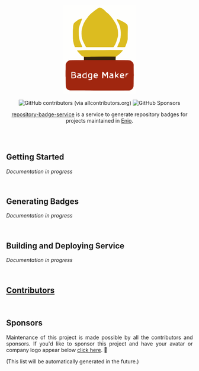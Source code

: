 <br>

<p align="center">
  <img width="197" src="https://github.com/enio-ireland/enio/blob/develop/images/badge-maker.png?raw=true">
</p>

<p align="center">
  <img alt="GitHub contributors (via allcontributors.org)" src="https://img.shields.io/github/all-contributors/enio-ireland/enio/develop?color=%23&style=flat-square">
  <img alt="GitHub Sponsors" src="https://img.shields.io/github/sponsors/enio-ireland?style=flat-square">
</p>

<p align="center">
  <a href="https://github.com/enio-ireland/enio/tree/develop/packages/repository-badge-service">repository-badge-service</a> is a service to generate repository badges for projects maintained in <a href="https://github.com/enio-ireland/enio">Enio</a>.
</p>

<br>
<br>

## Getting Started

_Documentation in progress_

<br>

## Generating Badges

_Documentation in progress_

<br>

## Building and Deploying Service

_Documentation in progress_

<br>

## [Contributors](https://github.com/enio-ireland/enio/blob/develop/CONTRIBUTORS.md)

<br>

## Sponsors

<p style="text-align: justify">
  Maintenance of this project is made possible by all the contributors and sponsors. If you'd like to sponsor this project and have your avatar or company logo appear below <a href="https://github.com/sponsors/enio-ireland">click here</a>. 💖
</p>

(This list will be automatically generated in the future.)
